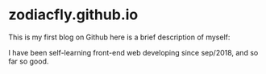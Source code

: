 # zodiacfly.github.io
This is my first blog on Github
here is a brief description of myself:

I have been self-learning front-end web developing since sep/2018, and so far so good.




